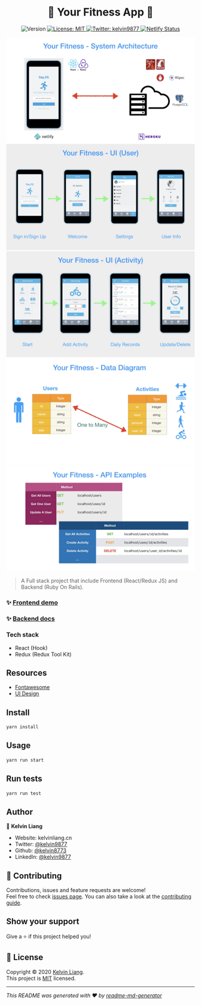 <h1 align="center">🏅 Your Fitness App 🏅</h1>
<p align="center">
  <img alt="Version" src="https://img.shields.io/badge/version-1.0.0-blue.svg?cacheSeconds=2592000" />
  <a href="https://github.com/kelvin8773/your-fitness/blob/master/LICENSE" target="_blank">
    <img alt="License: MIT" src="https://img.shields.io/badge/License-MIT-yellow.svg" />
  </a>
  <a href="https://twitter.com/kelvin9877" target="_blank">
    <img alt="Twitter: kelvin9877" src="https://img.shields.io/twitter/follow/kelvin9877.svg?style=social" />
  </a>

  <a href="https://youfit.netlify.com/" target="_blank">
    <img alt="Netlify Status" src="https://api.netlify.com/api/v1/badges/998c89fb-520a-46b5-938b-a113302e0a54/deploy-status" />
  </a>
</p>

[![system-diagram](./docs/your-fitness-docs.002.jpeg)](https://youfit.netlify.com)
[![UI-User](./docs/your-fitness-docs.003.jpeg)](https://youfit.netlify.com)
[![UI-Activity](./docs/your-fitness-docs.004.jpeg)](https://youfit.netlify.com)
[![Data-Diagram](./docs/your-fitness-docs.005.jpeg)](https://youfit.netlify.com)
[![API-Examples](./docs/your-fitness-docs.006.jpeg)](https://youfit.netlify.com)

> A Full stack project that include Frontend (React/Redux JS) and Backend (Ruby On Rails).

### ✨ [Frontend demo](https://youfit.netlify.com)

### ✨ [Backend docs](https://github.com/kelvin8773/your-fitness-api)

### Tech stack
* React (Hook)
* Redux (Redux Tool Kit)

## Resources
* [Fontawesome](https://fontawesome.com/start)
* [UI Design](https://www.behance.net/gallery/13271423/Bodytrackit-An-iOs-app-Branding-UX-and-UI)

## Install

```sh
yarn install
```

## Usage

```sh
yarn run start
```

## Run tests

```sh
yarn run test
```

## Author

👤 **Kelvin Liang**

* Website: kelvinliang.cn
* Twitter: [@kelvin9877](https://twitter.com/kelvin9877)
* Github: [@kelvin8773](https://github.com/kelvin8773)
* LinkedIn: [@kelvin9877](https://linkedin.com/in/kelvin9877)

## 🤝 Contributing

Contributions, issues and feature requests are welcome!<br />Feel free to check [issues page](https://github.com/kelvin8773/your-fitness/issues). You can also take a look at the [contributing guide](https://github.com/kelvin8773/your-fitness/pulls).

## Show your support

Give a ⭐️ if this project helped you!

## 📝 License

Copyright © 2020 [Kelvin Liang](https://github.com/kelvin8773).<br />
This project is [MIT](https://github.com/kelvin8773/your-fitness/blob/master/LICENSE) licensed.

***
_This README was generated with ❤️ by [readme-md-generator](https://github.com/kefranabg/readme-md-generator)_
